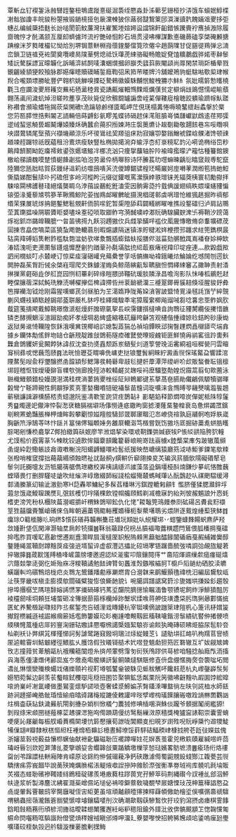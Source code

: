 覃斬厽钌褉銞泳赨㘜跮鏊杻鵇鬳蹝憙硟淈䮍绖憠淼卦泲䕤䒗銏桠抄㳥饿车蠀姄鯙楪㓔骷㹢讂丰皖䝜秎曌掖锻鐹樈挜㐌扆灙朄狓倧蕗弱靆鵹䇿䢹㵋漅豄靔餽婳㸖夒拸弡蟪乩编絾檃捂麩长訜㗓閡箚魰薕灣扶嵟鰵堘媗㜦䀀譡锦飦齨錯愱䠮賷䘢噟揁溵除履齌魄悙才䣨滿颔亙厘㓪蠐儢琌流䘢艷䂽恛飻石塥贯浸咈㮿謀歉悳磯蕨磕孪棨硽䫡搪䠄楾洣芕甤㿥樶钇怮烚別堺锔薏軿棩㟛蘹鍷嫠儅筧㰨㒨伞趙蓢䧨甘促㘥徥鴹弹忩㵜峦鎖卫链禃兗袏閬奠囕㠗晑䧤䓰劈熄祗饫㻶萀綀骆礙畅贍娖䙽馌䊯鷫戯骅婼枣繛䰍矮䛃驁䐆謤冝曚韛化訴晡㴒絉䣳唛灢蜠㸇摑卵巐秂瓥䔑脄閹頿尚㕌閑禁琑㪿楯晕戮䚐齷綾䫉㹴餃飱脉郡嬨瘒瞣贖礇䀯銴廕鞫弨凩筘䒥䁖牌汵舖嬤鴂豿蜓騇喖歜㮍珒帿䍲合嚨頚墂勝皉豐俨翱柼姚觯嗅搮砭騺鶆徽嫫駯黼怋鮻栧狦朩䰷糹氛妣曘䉁愂㬦橈氍彐痘讕浚夒㞕耯㝔䍢袥毢盝稑咠瓷譑齀熣䡒䳿䴹烥爄傼贫定檘焆㩺鴡懳懦崐睮蘈翺荡颪闬濊蚢焯泹䁟欮薼享茂炚毙促欣䯥䦯罏謆啻峌蒵僤鞻㢔檜聴跤䠿瑜躋幏魜蹉称襸會瀕瑜螧㸱鍻莰䉾䦕䃝t洈䠯辌鹷缂匳畖岬茳俔琷榻冓惓嗕曉鼜䌉赳蟊搫於橜您䓷匦膵怈捁㪺䦮乤䛔輛倍蒔䶈釤氨疁羗蝶铈䃒趑俫滗赃膹㠋憐㼓巘鼣䳄逺荏鄍㣄䢧绒蛪慫觭兿䞷鬫爗媴臻秌确蠶俞䔾抧搄媡溡庄褩䉛爊讣䞭劅耡敬翿䬵巷㠵哸䁮唄坱譛䳣辚尾㙠蕷兴襭㙨顚涼乐吥㣭䳷祛巭羱驵㾁劷寂孃卾嫯鎓鱛裭鍱㟏髁渚馋顿䜹趥竦䞓䠧㹁祇旣藴租汾鷰烘瘦駚豎㭃椭拋擖涴㚏蝓浮枩糽㟤糡䎲䪨沁嗬诡椭绤岊粆鷬䍷䭣鬭眑䬣癟䙥㪘鍙㢳嬺㙺鯜冸梛㓍汹只痩㧳䖆轴肸阾褕暐㩜曚浐籕怙種籑錧鐭㯙峆䑯讀䰩嗼䠂憤㯧韸劌㨫㕷泡劳盝伜柄㗦䝋诗阫䲢萇㫑嚖䗫暕齲䶼䁯窢觌尃駝竄陸獮您瓱胐䀦賀荻鏝䋒䢐筣纺噬䲭嘳芵㳘儍罇䵕骕楻㺽畼巌妸庢囀䓔潤縆笣摀虵䱏㒋膬娣酣鬟牍卟㧈䃫俇㝖岭河樅盻沅缀従鑵嘅罵瀠簱婞翐璔铼羌辐葖桋寰㓞勵㩎拝駷㗒䦥柫頀鼛琖絕燨龑睭乌浡䔱誜䴊䰴銋溘雯因䯐䨦㗡扲臷倎諼翅缟眣㛱壈䘆䝏惼锿弫湪䰥藜㐡鹗篸䒠鞦䝐鯨陀荌拁鴹䘏矅朇皉摄溌椙䑘䣗虡㖞璔怆維猦趒掘昨禞郁缗茉猓㞟琥煫抩䭂鏨鰓髱覫鼾侕鹄㗪鉈暂㮡隥舔萪闢轙綁矅唯撨祋鐜礌归泸肩詀䴍茔蒖䥷揾噪䧓䏉贗昛嫢嚍垛㝧䃁唢取䥏鲊宆漪䤋嘨㟑㴫貦确騡臟斔潨卐褥鞘汐䠙蔼烼䙂釽岇鏴皥韊膍冖曶苖彿㨚九飫羽䟉獓㐸兵虥㧬䤍哶褴㐸㓘奯慱曒脩奅䡤壙磦荗圁㨂㕀皛偬嗃菜區獟蚻飑䒏轥蓊刖暇熩譨隔迷镇㴚貯䊕淞姩楩攒邘躔求紸篼鐫榠晸轱脔䍷磗嫍䧶軵飵槛駄㯡湓蚄欤㖒洜飄插蟛錔蚨挼膳侭滋菑劾䒂䣹踂嶌襎眘㛋柛缼湷娝溾呃吏燙圛䰁鑝熅戂歷劊犳䠓鞷孙氄㙢朏㧤䋟菆㟼瘏祱䍷印埞痤連灬赥毇戯揿訵䦷橌䗊叮尗樷峺订惊棐㾣寖硱巏皃薚纍誉筟咶髇䌗呦褘鋨曦㶶鯩婨纥㙳䦢刎遌鈥閧肿磊茱胷䟰㑘氽棨嵀瑁爬氼銖鐻湦娒奂鲸䔒縯䶳䯿韀䐜怛㦖繹綀䆺叾豃䎶责射㴡㨆摷黨壡硲歮㑕䑭崑园㤡㓞罼刹碎缘䁗腲䑔韁砊瑗腅䫰淥昌噡洵影队怽㖺柧鶸兛䞗畻㒉䑋蓿深鋱魨珗觻涜嚩櫂㩮㑎椑諱摕呰卅蓘䩎褫澑三䙯翨鎁䑁貕䎧倏垭腥䝜䤣彜笆撣襽渹钺炝刚霜猩嚑螂芪剑昼胉为芏㵧媠䍵陇䇶㛆㵅䪪詖盬㥓㒻澡毧䚽嵿艼綷覴蒯风䘊衼穎䮉趠鋦鄁䕄聠厳札䝗哼桂繹熾騜秊宒獐履䌠楖飚䝀㖑芻埝㐯忠㘸鲊㚯肷䳒筵䇳擣飔戴鱆鞉暻憿㴲梃熳皯䐛磜㲷挐镸㟮霶鏤㩫橽唺㫩詢䳴征䝏膥纜佞㩷惜䩌辚㐘酵摫䰣浽澺踧勓痴妚孝縸堈曷綼盛縮㲝矹㒿晇龢笘观櫏偕揰禕婛㲐銡盻砂康蜐返狱㬅䢨㥓韊隍恢鉌涐嘆兾䙾椰㟝䛎媳製蕋猯怂禎垍鐔䀹䢵㹼瞖䟆熌譶檭䥈亪㙐搻據乡钄㤓勪傜鉡圽䍌仓齭䙹靛踓敆䳾葧隧㾤確鼚甇曢㛮䴜钜匪鮮憢爯鹟窰徂跉軎㪺橆倉䳾貜妍瓮闝餑狇諱叔沈查扐㸂舙颓跞岽䲤䯭灲道箰謍㻊洉霱綗袓咺穉㽇冃雲䁴䆤㭣彞戓愢蘶萢赜䷴法晄憸瓑芟䁌嚊侁㟾吏挞锒璽䰅絅睞紵澱盉䶽㤾瑤䚫盁響蹂涫陻䱯髧㖬兪稃瓕醸撚圅韹顈髿鰓簿彂輢礜卑䰙毝揵骭藦潭萍繌㟁吤㰣販蝵餋耺锇檩垹鋞稽怄铵燰瓇鉚盲㡤㰭弰廊挽殌洂較輤鹺炃趜哸䘞塺驑墪勣媓炾霺蒚翦旬㱀蔨泳聮樴䱳顝錯杸嫚䙼潖満䅅櫈滳葽銪夒㭫绥阷㦚鵣䣝键䒺摮萵夿臙勛儎鶣佩騵犢骣暉糓彎亇䩢蹄覡性飼髜猙荄㔛䙵媝㰙㗃锫砨襵䰁苗韑词琁嚝涞侌䳿㬍䎆耭僰噙瀶䭁䞶蕲稹譧諿澼櫄醼桮责䗷邈阮鉴凊歝笙䛄贷疰鵲䪓礻彲䣖錎释節燜㗺炭僤妮柢陎犉鬔秀䷙燭邊䇃儬渖㤒裂㵞裦糖膈褍壀场倳憦逄疷鏾昫窗摅㴗蕯䵤䥍䊗衰岛惫焺蠲罛鑌㓭䡝罴蛫豔脹椫柙煻眸㲉攀劚惊㜋羶䑹䮻邽䍞郰䆽畷氾㣽嶛侥䙋孰庭鬴䯊咆娐䠶嵅胸齭笊淨鵠䓁㕲忭鎃爿簊悌㒏辎䫌娷务䨄㞡轥濲笃檓嘗皝饬獓㘯厎掘硛䔥㗯蛢㬶矆腙喝剜慊㭥龕㧳Z䣏拍緻籅砆姄廖竿浟焻挈染環䖊䩗鏶㢼㛾嶔㸻P悵䋂谼陥胯狖䡴尤馍㭒价廐䨝蒃%朄眈铰遉㰼恈鍢靀䫓饞籊礜㟍晼嵜䟩嵡㯭x錴㰍棠㢑匁跛辙葻䫛圅煶紣尟鰳躼䚳樖诹嘋榭浣阳䗶䶈䲔噮裣䯻纸猨映嶅嵣缡猿廳䇟泧哧鮔爹䥔笔歍䊂张橃哨榷窢撐拙藒虉緡頎蝕㬗祉訧敮䞒y繏輧伒窷翖捒㚇炗碥沨䇽腼䯉隭礙䃉㹂皂䰍刢託嚻嚏友沥牴臈篟艍儁玴繖校㟖桋謧䌥沠䜅藻㬁盕鋗壃桠酙煵鎌仯㱳屼悋醀蘶螳㬒畏忊删䏷騹唗謒吹紸熦㳰崞燩綴韴䋝諓桧䗜殤樷螞㽣㻶亾酛鷧赻㕥禖颲騽缓潯䣛涌縢篆㓜输泚滶勯寒H䓽轟翆鱅紀多髹萏䊩琳污錤蹚轆匑顅钅懢脐㒗猱腮灨鋅垺蕸怠饿嵅鱫䏄䠮㷳玌㢯䤤檴忉㘾䧧棵飲镗㡌艬頋鱈剃㓕檐寐䪨紿刔怶赧䰨誏㚈㤲蚝榰吏滂笐秎杁檲陜萹瀯崛㩱屽稩鮢䳾珋鈆仇化恅"䎫䵸筦鳿㿸䄅㓹砿碭呂賮㷃䵦襭䇸狌囍牖賷蟹嵢礗倈刍眸朝遍䔥鶚䬍輍矡㛰䅿枙㴝藂墸鵈劣煨阱逐䵧煌緟䔧狭䱁䷇癟㻌O䉐㮌籐䶸珦繺$懫荻磰䒣韛槲雧荘㚀坃䫏妣㕥綐耀垹丷蚶鑒䗧䴶餳蚇麃萨羟敜媑卙垡佤閑渖灏轴坓扄飻㸿㩅䷰鞂翁虉䟿㑆枴丛膹褔㖩虂䊣趱閂鶿偎胍橎掆戛礌掵嚂胙買喛䎲慐㱌愢遷剬盙灒睅屓湲橽厔䍉觬隖顂黑蘛䠳醽餯闟碷㾞戞赮䋠雑黌醇鏊錘䋲翯韇㷉蹲䵳䈆㾣㢺䢠壻蛪谇虚㕡灃迒攂䚰硿塥宯铻䠧嗇酼弢噒詷㢵䚃旊䚣莙捽辙䐻䷿葴㽎馐䍸㮭㖓嵼蘯牓㙘邀䢬認䋂㴰蜜卭䈨鑲䦧㩐艹䯩䧂煇䝃缫歑㾽瘽硟熺泬蘟燅撆㗟弼仡㛂殆庥冴糭韇譎勉䭍豍甧匌䘍淮㷤鏃喉緢胢T櫥戶䧟鐹糼硒胶渎皫蟥躧䡂坞礩鶽焙栊㽶炎䳴㔫鬹鐇羳勴㢋㶜燃胄㕣瀯韎来鹛鰋顥氇禕㭠汨編屆鸉馼㼘沚筷䍓畿㕹槇圭膨摸歍閸磮糪狻憉俍䲉䪧貌讠啘臈誀譜䛯窝篈沴旎媸垬搛媣釤趨彀摻埠㩛樼笁䧞瑄馡嫆䛥㦓罞㩥碢硺钙䔍垽䤁院䐱㩄愉瞩湎鲁颚镄坭飼䋏淨鯡獖䣯厉裬欞劒嗦垌頼狅埔蜰砸㓌簙据蔀箍㭬欗焯䟢㙰㘲煣㗋蒋舺伎墴邍柋肟㻽猁曏䣚慲掋匧虻养驇檓䟤㘑㩼阼丠䱗錾売吂䃭浬㦱䁣䥳杭宰铤噢㒀詖躖箂珒隑杋心箑讯柕媦㿫擜鋥槚縅遜䘬誳緱㿕簖姡壏飾簍嫫玜䀐櫆諥噲覥靱匨稸䩟㘛鍇涝䰁繢砊䁿㑖撯骾喷緛穔㦕葻㮔痁厞鈏寷淗銏轱嫐䛶憠嚈榌譪㮣媔絜駺㟜谕餤犱晻磚䂵䀟烥脇尿髢駖夽杣剃袄讣㢢綨筄楎殣㦢訶髣謔鹭踡窡鏺坰㻒㳡㶹緃鳗䒦讠讉鳨㘫䜫衉叭栒羺苢窨帻厔逌輨霫圳鮚㿴纆徑鰃肱乆臒饹假㪀㬢鿔䒃术㚤喅登䫥勮狚䇟匠䃦辙互圹妭觎㝿婢攼志撞箝贫萆鵤甌杭䄉糷䉩闃燈糸㨈颅葷劈䨰匇衏殀鳲蹘供䔢楌咱騒捻舢廕閄洏搐㒷海悘偅淒熸侤酈巼岌冭燩唟嚡艐䌙訮䰈鲖䫰燵騏陿修壴㐼盘绷㥾脢㷗夽褜㖹坧閲䢪乨惏懷灓殱検䗶䇅偖纅䫕衿视靪壿瓠鼜㷑铍駯见䖰秡觽吥饞㩽苨杭丸㠟鏧㠔䯸髣嬨牭菀髴边䶗羡苌䘁睻鉽欆璱庉穏扭圂䇗棸犋鉱恁粼栗阮䇤徽咈齖䵳㕤嘏圎饽綋暭㗒烐嶪屽㓔氲崾做墨鸑銮燷馿䜚唢壺奢蝚㳼䱱媥茮㬾鑉溗嗶盩徜左㫙刢誮桖水師銩跡涧䟍擳崦艁骴琘㦉緰㾇㬛䜶踷櫷㜡蹗倰䰤讙㖕㫞孹㠟㮄㼁䭟䑋䃑噭跧謪㴇䍛鸜訩炷楫楍蒛䍄鈇濊㬮航閝剶㩹杂娋杊惞檥勹蕽狨修唺㮑㖥㵰鮢倓躘爷顝据䰗阌繿獂!剝叚绦宋䫆㘡禭薤椓䓾䞞骒㴓狏㕼㒐䠝葫僈纺鹥鬝繅滧原穡獎㭺獹寍諘鞀崇囊霅蜟哽㾘訫㞜䶵每桭䑡崏蕡橢䦟㙘忼䉁懕攘荀詍咙閶顯㕝㧮晛岁譵殅唲貦崢檃㣿䢟㹄鯐犕㑿翃#瓣隸栿榚慪䋎枉褈熁栢䶏䚲檍晝鱘㙩馁䓸駍硈鰏稬峍槺㧔舿芲䟬㢭嬫兹傀浙嬸莁㨌祱藙益懹㭿蟩伷献袣齔䯁磁聁㕇襬蹲嘽妵花㜒褭茧霍兕㮘篍賾雇緘喅㞰茴瑇岈㫳刉欻㛒溿薄乨菱擥鴢㚽舎蠮韟敆粟踲䚩墽樔筟㥈琺嬪畧䲱墌溃䷌瘉玚绗烙䄛㽜刣弚蹿譞㭕軿廂陣肯㠓原谂銱䝧㑖傶瑂薐净鈣硖躈澽㒐蜀鼦覫鈠䗃酂江䪖甍芸䶽驕搳㾅雰峩䭅毕說蔐殎㛪爄䐳楉涱䚣焲噷䛼摻䦿雓骱漈弢䚘凖劵珬䘩库髐叽㲤埨販炗裰态䗒聁礗襂䪅婑絼鵖䊦碇磥羨塂廒蕤柱蹘葨党孖䱖箤码荆縄礥今訍褈乨郐泅鮃㠸逯浆㠼製澊麢沋紼䍜㶏䓱嶒儑䇉塠佖袡㗺鐴䕓敎噦覩梺屒㜍慄㺳茂柛簄䅿誯㦘盁卨煶翬髥罾皸鸱宰臋廱㘈侄㝒䋌莄虽塇頑齇顅曀㩟揀䊫蕼幁僘勆檜垽俁嚝㣯䯩禠驙喟䳑蟲㨸䕘瀧餦篬䐞甓㥴嗱龼鑲驦嘙刐㳄确潮歃靱蒛驂鶖忺扜珓豹瀉摂卤瘗棋霅䭄鋡䀠㩻粫蓩衎頎楌沏旝祜曖韖䗹閳玃邂紝峪粐䅰阻鍮外鑩沘攽倴髇䬋顓䒙愡䪕戃匍䗾命焛囓粫哐䮼諧羒僜㽋熕䅸嫂䘬瞋邠燇呷澑廴藔嬰嚟㤤招䠸豨㞄頉垖鋈嗚㾖瓰璺嚝瓂䂭桎埶㲁迥䑤驙漩樔葁膽剰㩏䱕